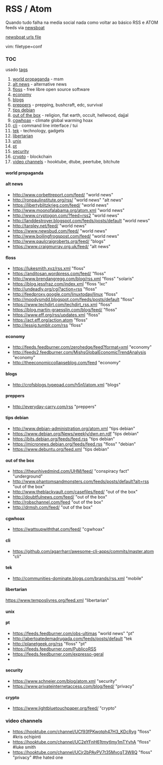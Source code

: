 # RSS / Atom

Quando tudo falha na media social nada como voltar ao básico RSS e ATOM feeds via [newsboat](https://newsboat.org/)

[newsboat urls file](/rss.md)

vim: filetype=conf

### TOC 
usado [tags](https://wiki.archlinux.org/index.php/Newsboat#Tagging_feeds)

1. [world propaganda](#world-propaganda) - msm
2. [alt news](#alt-news) - alternative news
3. [floss](#floss) - free libre open source software
4. [economy](#economy)
5. [blogs](#blogs)
6. [preppers](#preppers) - prepping, bushcraft, edc, survival
7. [tips debian](#tips-debian)
8. [out of the box](#out-of-the-box) - religion, flat earth, occult, hellwood, dajjal
9. [cgwhoax](#cgwhoax) - climate global warming hoax
10. [cli](#cli) - command line interface / tui
11. [tek](#tek) - technology, gadgets
12. [libertarian](#libertarian)
13. [unix](#unix)
14. [pt](#pt)
15. [security](#security)
16. [crypto](#crypto) - blockchain
17. [video channels](#video-channels) - hooktube, dtube, peertube, bitchute







#### world propaganda









#### alt news
  * http://www.corbettreport.com/feed/ "world news"
  * http://ronpaulinstitute.org/rss/ "world news" "alt news"
  * https://libertyblitzkrieg.com/feed/ "world news"
  * http://www.moonofalabama.org/atom.xml "world news"
  * http://www.cryptogon.com/?feed=rss2 "world news"
  * http://landdestroyer.blogspot.com/feeds/posts/default "world news"
  * http://tarpley.net/feed/ "world news"
  * https://www.newsbud.com/feed/ "world news"
  * http://www.boilingfrogspost.com/feed/ "world news"
  * http://www.paulcraigroberts.org/feed/ "blogs"
  * https://www.craigmurray.org.uk/feed/ "alt news"

#### floss
 * https://lukesmith.xyz/rss.xml "floss"
 * https://anditosan.wordpress.com/feed/ "floss"
 * http://www.brendangregg.com/blog/rss.xml "floss" "solaris"
 * https://blog.jessfraz.com/index.xml "floss "lxc"
 * http://undeadly.org/cgi?action=rss "floss"
 * http://feedproxy.google.com/linuxtoday/linux "floss"
 * http://moodysmdd.blogspot.com/feeds/posts/default "floss"
 * https://www.techdirt.com/techdirt_rss.xml "floss"
 * https://blog.martin-graesslin.com/blog/feed/ "floss"
 * https://www.eff.org/rss/updates.xml "floss"
 * https://act.eff.org/action.atom "floss"
 * http://lessig.tumblr.com/rss "floss"

#### economy
 * http://feeds.feedburner.com/zerohedge/feed?format=xml "economy"
 * http://feeds2.feedburner.com/MishsGlobalEconomicTrendAnalysis "economy"
 * http://theeconomiccollapseblog.com/feed "economy"

#### blogs
 * http://crofsblogs.typepad.com/h5n1/atom.xml "blogs"

#### preppers
 * http://everyday-carry.com/rss "preppers"

#### tips debian 
 * http://www.debian-administration.org/atom.xml "tips debian"
 * https://www.debian.org/News/weekly/dwn.en.rdf "tips debian"
 * https://bits.debian.org/feeds/feed.rss "tips debian"
 * https://micronews.debian.org/feeds/feed.rss "floss" "debian"
 * https://www.debuntu.org/feed.xml "tips debian"

#### out of the box
 * https://theunhivedmind.com/UHM/feed/ "conspiracy fact" "underground"
 * http://www.phantomsandmonsters.com/feeds/posts/default?alt=rss "out of the box"
 * http://www.theblackvault.com/casefiles/feed/ "out of the box"
 * http://doubtfulnews.com/feed/ "out of the box"
 * http://robschannel.com/feed "out of the box"
 * http://drmsh.com/feed/ "out of the box"

#### cgwhoax
 * https://wattsupwiththat.com/feed/ "cgwhoax"

#### cli
 * https://github.com/agarrharr/awesome-cli-apps/commits/master.atom "cli"

#### tek
 * http://communities-dominate.blogs.com/brands/rss.xml "mobile"

#### libertarian
https://www.temposlivres.org/feed.xml "libertarian"

#### unix


#### pt
 * https://feeds.feedburner.com/obs-ultimas "world news" "pt"
 * http://abertoatedemadrugada.com/feeds/posts/default "tek
 * http://planetgeek.org/rss "floss" "pt"
 * https://feeds.feedburner.com/PublicoRSS
 * https://feeds.feedburner.com/expresso-geral
 * 

#### security
 * https://www.schneier.com/blog/atom.xml "security"
 * https://www.privateinternetaccess.com/blog/feed/ "privacy"

#### crypto
 * https://www.lightbluetouchpaper.org/feed/ "crypto"





### video channels
 * https://hooktube.com/channel/UCf93fPKwotph47H3_KDcRyg "floss" #kris ochipinti
 * https://hooktube.com/channel/UC2eYFnH61tmytImy1mTYvhA "floss" #luke smith
 * https://hooktube.com/channel/UCjr2bPAyPV7t35MvcgT3W8Q "floss" "privacy" #the hated one













